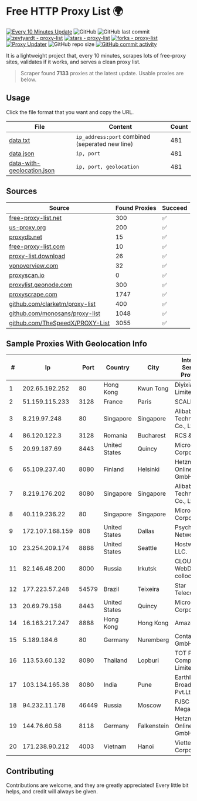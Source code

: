 
# Free HTTP Proxy List 🌍

[![Every 10 Minutes Update](https://github.com/mertguvencli/http-proxy-list/actions/workflows/main.yml/badge.svg?branch=main)](https://github.com/mertguvencli/http-proxy-list/actions/workflows/main.yml)
![GitHub](https://img.shields.io/github/license/mertguvencli/http-proxy-list)
![GitHub last commit](https://img.shields.io/github/last-commit/mertguvencli/http-proxy-list)
[![zevtyardt - proxy-list](https://img.shields.io/static/v1?label=zevtyardt&message=proxy-list&color=blue&logo=github)](https://github.com/zevtyardt/proxy-list "Go to GitHub repo")
[![stars - proxy-list](https://img.shields.io/github/stars/zevtyardt/proxy-list?style=social)](https://github.com/zevtyardt/proxy-list)
[![forks - proxy-list](https://img.shields.io/github/forks/zevtyardt/proxy-list?style=social)](https://github.com/zevtyardt/proxy-list)
[![Proxy Updater](https://github.com/zevtyardt/proxy-list/workflows/Proxy%20Updater/badge.svg)](https://github.com/zevtyardt/proxy-list/actions?query=workflow:"Proxy+Updater")
![GitHub repo size](https://img.shields.io/github/repo-size/zevtyardt/proxy-list)
[![GitHub commit activity](https://img.shields.io/github/commit-activity/m/zevtyardt/proxy-list?logo=commits)](https://github.com/zevtyardt/proxy-list/commits/main)

It is a lightweight project that, every 10 minutes, scrapes lots of free-proxy sites, validates if it works, and serves a clean proxy list.

> Scraper found **7133** proxies at the latest update. Usable proxies are below.

## Usage

Click the file format that you want and copy the URL.

|File|Content|Count|
|----|-------|-----|
|[data.txt](https://raw.githubusercontent.com/mertguvencli/http-proxy-list/main/proxy-list/data.txt)|`ip_address:port` combined (seperated new line)|481|
|[data.json](https://raw.githubusercontent.com/mertguvencli/http-proxy-list/main/proxy-list/data.json)|`ip, port`|481|
|[data-with-geolocation.json](https://raw.githubusercontent.com/mertguvencli/http-proxy-list/main/proxy-list/data-with-geolocation.json)|`ip, port, geolocation`|481|

## Sources

|Source|Found Proxies|Succeed|
|------|-------------|-------|
|[free-proxy-list.net](https://free-proxy-list.net)|300|✅|
|[us-proxy.org](https://www.us-proxy.org)|200|✅|
|[proxydb.net](http://proxydb.net)|15|✅|
|[free-proxy-list.com](https://free-proxy-list.com/?page=&port=&type%5B%5D=http&type%5B%5D=https&up_time=0&search=Search)|10|✅|
|[proxy-list.download](https://www.proxy-list.download/HTTP)|26|✅|
|[vpnoverview.com](https://vpnoverview.com/privacy/anonymous-browsing/free-proxy-servers)|32|✅|
|[proxyscan.io](https://www.proxyscan.io)|0|✅|
|[proxylist.geonode.com](https://proxylist.geonode.com/api/proxy-list?limit=300&page=1&sort_by=lastChecked&sort_type=desc&protocols=http,https)|300|✅|
|[proxyscrape.com](https://api.proxyscrape.com/v2/?request=displayproxies&protocol=http&timeout=10000&country=all&ssl=all&anonymity=all)|1747|✅|
|[github.com/clarketm/proxy-list](https://raw.githubusercontent.com/clarketm/proxy-list/master/proxy-list-raw.txt)|400|✅|
|[github.com/monosans/proxy-list](https://raw.githubusercontent.com/monosans/proxy-list/main/proxies/http.txt)|1048|✅|
|[github.com/TheSpeedX/PROXY-List](https://raw.githubusercontent.com/TheSpeedX/PROXY-List/master/http.txt)|3055|✅|


## Sample Proxies With Geolocation Info

|#|Ip|Port|Country|City|Internet Service Provider|
|-|--|----|-------|----|-------------------------|
|1|202.65.192.252|80|Hong Kong|Kwun Tong|Diyixian.com Limited|
|2|51.159.115.233|3128|France|Paris|SCALEWAY|
|3|8.219.97.248|80|Singapore|Singapore|Alibaba (US) Technology Co., Ltd.|
|4|86.120.122.3|3128|Romania|Bucharest|RCS & RDS|
|5|20.99.187.69|8443|United States|Quincy|Microsoft Corporation|
|6|65.109.237.40|8080|Finland|Helsinki|Hetzner Online GmbH|
|7|8.219.176.202|8080|Singapore|Singapore|Alibaba (US) Technology Co., Ltd.|
|8|40.119.236.22|80|Singapore|Singapore|Microsoft Corporation|
|9|172.107.168.159|808|United States|Dallas|Psychz Networks|
|10|23.254.209.174|8888|United States|Seattle|Hostwinds LLC.|
|11|82.146.48.200|8000|Russia|Irkutsk|CLOUD WebDC collocation|
|12|177.223.57.248|54579|Brazil|Teixeira|Star Telecom S/A|
|13|20.69.79.158|8443|United States|Quincy|Microsoft Corporation|
|14|16.163.217.247|8888|Hong Kong|Hong Kong|Amazon.com|
|15|5.189.184.6|80|Germany|Nuremberg|Contabo GmbH|
|16|113.53.60.132|8080|Thailand|Lopburi|TOT Public Company Limited|
|17|103.134.165.38|8080|India|Pune|Earthlink Broadband Pvt.Ltd|
|18|94.232.11.178|46449|Russia|Moscow|PJSC MegaFon|
|19|144.76.60.58|8118|Germany|Falkenstein|Hetzner Online GmbH|
|20|171.238.90.212|4003|Vietnam|Hanoi|Viettel Corporation|



## Contributing

Contributions are welcome, and they are greatly appreciated! Every
little bit helps, and credit will always be given.

